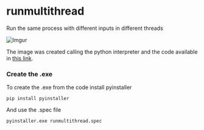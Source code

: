 # runmultithread
Run the same process with different inputs in different threads

![Imgur](http://i.imgur.com/Fu85uhU.png)

The image was created calling the python interpreter and the code available in [this link](https://gist.github.com/juanpabloaj/dff0e43080b3f6d9c7cac7671613cdc3).


### Create the .exe

To create the .exe from the code install pyinstaller

	pip install pyinstaller

And use the .spec file

	pyinstaller.exe runmultithread.spec
